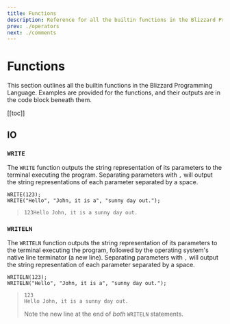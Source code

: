 ```yaml
---
title: Functions
description: Reference for all the builtin functions in the Blizzard Programming Language
prev: ./operators
next: ./comments
---
```


# Functions

This section outlines all the builtin functions in the Blizzard Programming Language. Examples are provided for the functions, and their outputs are in the code block beneath them.

[[toc]]

## IO

### `WRITE`

The `WRITE` function outputs the string representation of its parameters to the terminal executing the program. Separating parameters with `,` will output the string representations of each parameter separated by a space.

```bzz:no-line-numbers
WRITE(123);
WRITE("Hello", "John, it is a", "sunny day out.");
```
> ```:no-line-numbers
> 123Hello John, it is a sunny day out.
> ```

### `WRITELN`

The `WRITELN` function outputs the string representation of its parameters to the terminal executing the program, followed by the operating system's native line terminator (a new line). Separating parameters with `,` will output the string representation of each parameter separated by a space.

```bzz:no-line-numbers
WRITELN(123);
WRITELN("Hello", "John, it is a", "sunny day out.");
```
>```:no-line-numbers
>123
>Hello John, it is a sunny day out.
> 
>```
> Note the new line at the end of *both* `WRITELN` statements.
